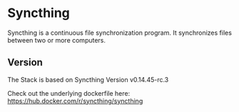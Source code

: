 # Syncthing

Syncthing is a continuous file synchronization program. It synchronizes files between two or more computers. 

## Version
The Stack is based on Syncthing Version v0.14.45-rc.3

Check out the underlying dockerfile here: https://hub.docker.com/r/syncthing/syncthing